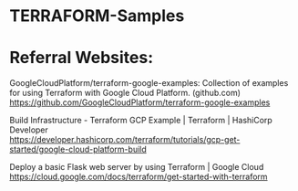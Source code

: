 # TERRAFORM-Samples

Referral Websites:
==================================================================================================================================
GoogleCloudPlatform/terraform-google-examples: Collection of examples for using Terraform with Google Cloud Platform. (github.com)
https://github.com/GoogleCloudPlatform/terraform-google-examples

Build Infrastructure - Terraform GCP Example | Terraform | HashiCorp Developer    
https://developer.hashicorp.com/terraform/tutorials/gcp-get-started/google-cloud-platform-build

Deploy a basic Flask web server by using Terraform  |  Google Cloud    
https://cloud.google.com/docs/terraform/get-started-with-terraform

